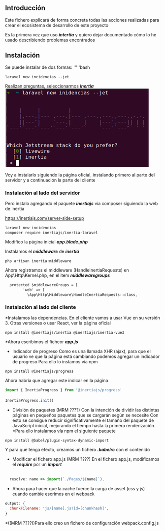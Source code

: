 ## Introducción

Este fichero explicará de forma concreta todas las acciones realizadas para crear el ecosistema de desarrollo de este proyecto

Es la primera vez que uso ***intertia*** y quiero dejar documentado cómo lo he usado describiendo problemas encontrados


## Instalación

Se puede instalar de dos formas:
'''''bash
````shell
laravel new incidencias --jet
````
Realizan preguntas, seleccionarmos *****inertia*****
![Imagen de instalación con --jet](./documentacion/imagenes/instalacion/instalacion_jet.png)

Voy  a instalarlo siguiendo la página oficial, instalando primero al parte del servidor y a continuación la parte del cliente

### Instalación al lado del servidor
 
Pero instalo agregando el paquete ***inertiajs*** via composer siguiendo la web de inertia
 
 https://inertiajs.com/server-side-setup

````shell
laravel new incidencias 
composer require inertiajs/inertia-laravel
````

Modifico la página inicial *****app.blade.php***** 

Instalamos el ***middleware*** de ***inertia***
````shell
php artisan inertia:middleware
`````

Ahora registramos el middleware (HandleInertiaRequests) en  App\Http\Kernel.php, en el item ***middlewaregroups***

````shell
  protected $middlewareGroups = [
        'web' => [
          \App\Http\Middleware\HandleInertiaRequests::class,
`````
### Instalación al lado del cliente

*Instalamos las dependencias. En el cliente vamos a usar Vue en su versión 3. Otras versiones o usar React, ver la página oficial
````shell
npm install @inertiajs/inertia @inertiajs/inertia-vue3
`````
*Ahora escribimos el ficheor ***app.js***

* Indicador de progreso
Como es una llamada XHR (ajax), para que el usuario ve que la página está cambiando podemos agregar un indicador de progreso
  Para ello lo instamos vía npm
````shell
npm install @inertiajs/progress
`````

Ahora habría que agregar este indicar en la página
````javascript
import { InertiaProgress } from '@inertiajs/progress'

InertiaProgress.init()
````
* División de paquetes (MRM ????)
Con la intención de dividir las distintas páginas en pequeños paquetes que se cargarán según se necesite
Con esto se consigue  reducir significativamente el tamaño del paquete de JavaScript inicial, mejorando el tiempo hasta la primera renderización.
  *Para ello instalamos vía npm el siguiente  paquete
````shell
npm install @babel/plugin-syntax-dynamic-import

`````
Y para que tenga efecto, creamos un fichero *****.babelrc***** con el contenido

* Modificar el fichero app.js (MRM ????)
En el fichero app.js, modificamos el *****require***** por un *****import*****
````javascript

  resolve: name => import(`./Pages/${name}`),
  `````

* Ahora para hacer que la cache fuerce la carga de asset (css y js) cuando cambie escrimos en el webpack

`````javascript
output: {
  chunkFilename: 'js/[name].js?id=[chunkhash]',
}
`````

*((MRM ????))Para ello creo un fichero de configuración webpack.config.js 










